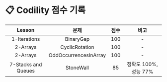 # 📋 Codility 점수 기록

|       Lesson        |         문제          | 점수 |         비고          |
| :-----------------: | :-------------------: | :--: | :-------------------: |
|    1-Iterations     |       BinaryGap       | 100  |           -           |
|      2-Arrays       |    CyclicRotation     | 100  |           -           |
|      2-Arrays       | OddOccurrencesInArray | 100  |           -           |
| 7-Stacks and Queues |       StoneWall       |  85  | 정확도 100%, 성능 77% |
